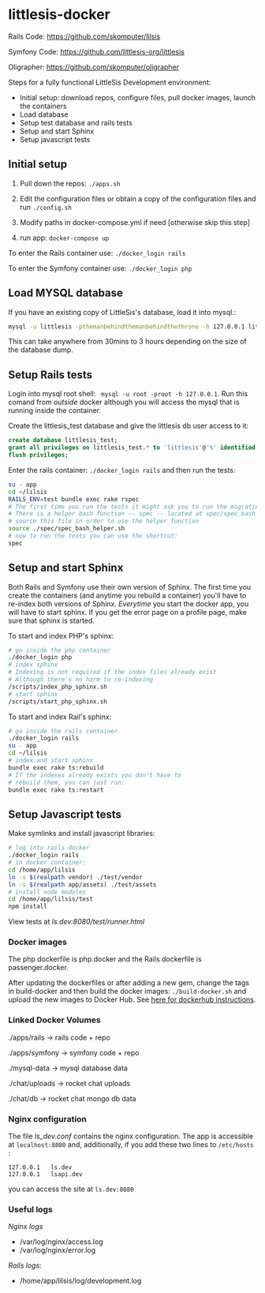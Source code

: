 # littlesis-docker

Rails Code: https://github.com/skomputer/lilsis

Symfony Code: https://github.com/littlesis-org/littlesis

Oligrapher: https://github.com/skomputer/oligrapher

Steps for a fully functional LittleSis Development environment:

* Initial setup: download repos, configure files, pull docker images, launch the containers
* Load database
* Setup test database and rails tests
* Setup and start Sphinx
* Setup javascript tests

## Initial setup

1) Pull down the repos: ``` ./apps.sh ```

2) Edit the configuration files or obtain a copy of the configuration files and run ``` ./config.sh ```

3) Modify paths in docker-compose.yml if need [otherwise skip this step] 
   
4) run app: ``` docker-compose up ```

To enter the Rails container use: ``` ./docker_login rails ```

To enter the Symfony container use: ``` ./docker_login php ``` 

## Load MYSQL database

If you have an existing copy of LittleSis's database, load it into mysql.: 

``` bash
mysql -u littlesis -pthemanbehindthemanbehindthethrone -h 127.0.0.1 littlesis < path/to/littlesis_db.sql
```

This can take anywhere from 30mins to 3 hours depending on the size of the database dump.

## Setup Rails tests

Login into mysql root shell: ```  mysql -u root -proot -h 127.0.0.1 ```. Run this comand from _outside_ docker although you will access the mysql that is running inside the container. 

Create the littlesis_test database and give the littlesis db user access to it:

``` sql
create database littlesis_test;
grant all privileges on littlesis_test.* to 'littlesis'@'%' identified by 'themanbehindthemanbehindthethrone';
flush privileges;
```

Enter the rails container: ``` ./docker_login rails ``` and then run the tests:

``` bash
su - app
cd ~/lilsis
RAILS_ENV=test bundle exec rake rspec
# The first time you run the tests it might ask you to run the migrations. 
# There is a helper bash function -- spec -- located at spec/spec_bash_helper.sh. 
# source this file in order to use the helper function
source ./spec/spec_bash_helper.sh
# now to run the tests you can use the shortcut:
spec
```

## Setup and start Sphinx

Both Rails and Symfony use their own version of Sphinx. The first time you create the containers (and anytime you rebuild a container) you'll have to re-index both versions of Sphinx. _Everytime_ you start the docker app, you will have to start sphinx. If you get the error page on a profile page, make sure that sphinx is started.

To start and index PHP's sphinx:

``` bash
# go inside the php container
./docker_login php
# index sphinx 
# Indexing is not required if the index files already exist
# Although there's no harm to re-indexing
/scripts/index_php_sphinx.sh
# start sphinx 
/scripts/start_php_sphinx.sh
```

To start and index Rail's sphinx:

``` bash
# go inside the rails container
./docker_login rails
su - app
cd ~/lilsis
# index and start sphinx
bundle exec rake ts:rebuild
# If the indexes already exists you don't have to 
# rebuild them, you can just run:
bundle exec rake ts:restart
```

## Setup Javascript tests

Make symlinks and install javascript libraries:

``` bash
# log into rails docker
./docker_login rails
# in docker container:
cd /home/app/lilsis
ln -s $(realpath vendor) ./test/vendor
ln -s $(realpath app/assets) ./test/assets
# install node modules
cd /home/app/lilsis/test
npm install
```

View tests at _ls.dev:8080/test/runner.html_

### Docker images

The php dockerfile is php.docker and the Rails dockerfile is passenger.docker.

After updating the dockerfiles or after adding a new gem, change the tags in build-docker and then build the docker images: ``` ./build-docker.sh ``` and upload the new images to Docker Hub. See [here for dockerhub instructions](https://docs.docker.com/engine/getstarted/step_six/). 

### Linked Docker Volumes

./apps/rails -> rails code + repo

./apps/symfony -> symfony code + repo

./mysql-data -> mysql database data

./chat/uploads -> rocket chat uploads

./chat/db -> rocket chat mongo db data


### Nginx configuration

The file _ls_dev.conf_ contains the nginx configuration. The app is accessible at ``` localhost:8080 ``` and, additionally, if you add these two lines to  ``` /etc/hosts ``` :

```
127.0.0.1	ls.dev
127.0.0.1	lsapi.dev
```

you can access the site at ``` ls.dev:8080 ```

### Useful logs

*Nginx logs*
  - /var/log/nginx/access.log
  - /var/log/nginx/error.log

*Rails logs*:
   - /home/app/lilsis/log/development.log


